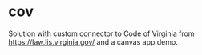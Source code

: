 # cov
Solution with custom connector to Code of Virginia from https://law.lis.virginia.gov/ and a canvas app demo.
